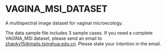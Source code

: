 # VAGINA_MSI_DATASET
A multispectral image dataset for vaginal microecology.

The data sample file includes 3 sample cases. If you need a complete VAGINA_MSI dataset, please send an email to zhaoky15@mails.tsinghua.edu.cn. Please state your intention in the email.
